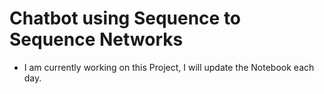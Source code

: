 # **Chatbot using Sequence to Sequence Networks**
- I am currently working on this Project, I will update the Notebook each day.
